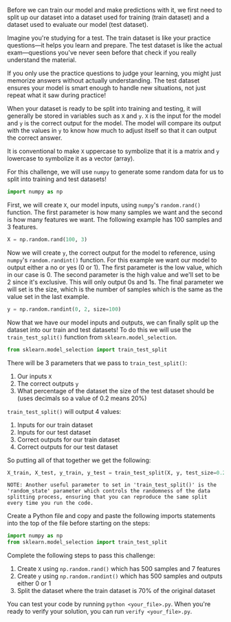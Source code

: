 Before we can train our model and make predictions with it, we first need to split up our dataset into a dataset used for training (train dataset) and a dataset used to evaluate our model (test dataset).

Imagine you're studying for a test. The train dataset is like your practice questions—it helps you learn and prepare. The test dataset is like the actual exam—questions you've never seen before that check if you really understand the material.

If you only use the practice questions to judge your learning, you might just memorize answers without actually understanding. The test dataset ensures your model is smart enough to handle new situations, not just repeat what it saw during practice!

When your dataset is ready to be split into training and testing, it will generally be stored in variables such as `X` and `y`. `X` is the input for the model and `y` is the correct output for the model. The model will compare its output with the values in `y` to know how much to adjust itself so that it can output the correct answer.

It is conventional to make `X` uppercase to symbolize that it is a matrix and `y` lowercase to symbolize it as a vector (array).

For this challenge, we will use `numpy` to generate some random data for us to split into training and test datasets!

```python
import numpy as np
```

First, we will create `X`, our model inputs, using `numpy`'s `random.rand()` function. The first parameter is how many samples we want and the second is how many features we want. The following example has 100 samples and 3 features.
```python
X = np.random.rand(100, 3)
```

Now we will create `y`, the correct output for the model to reference, using `numpy`'s `random.randint()` function. For this example we want our model to output either a no or yes (0 or 1). The first parameter is the low value, which in our case is 0. The second parameter is the high value and we'll set to be 2 since it's exclusive. This will only output 0s and 1s. The final parameter we will set is the size, which is the number of samples which is the same as the value set in the last example.
```python
y = np.random.randint(0, 2, size=100)
```

Now that we have our model inputs and outputs, we can finally split up the dataset into our train and test datasets!
To do this we will use the `train_test_split()` function from `sklearn.model_selection`.
```python
from sklearn.model_selection import train_test_split
```

There will be 3 parameters that we pass to `train_test_split()`:
1. Our inputs `X`
2. The correct outputs `y`
3. What percentage of the dataset the size of the test dataset should be (uses decimals so a value of 0.2 means 20%)

`train_test_split()` will output 4 values:
1. Inputs for our train dataset
2. Inputs for our test dataset
3. Correct outputs for our train dataset
4. Correct outputs for our test dataset

So putting all of that together we get the following:
```python
X_train, X_test, y_train, y_test = train_test_split(X, y, test_size=0.2)
```

```
NOTE: Another useful parameter to set in 'train_test_split()' is the 'random_state' parameter which controls the randomness of the data splitting process, ensuring that you can reproduce the same split every time you run the code.
```

Create a Python file and copy and paste the following imports statements into the top of the file before starting on the steps:
```python
import numpy as np
from sklearn.model_selection import train_test_split
```

Complete the following steps to pass this challenge:
1. Create `X` using `np.random.rand()` which has 500 samples and 7 features
2. Create `y` using `np.random.randint()` which has 500 samples and outputs either 0 or 1
3. Split the dataset where the train dataset is 70% of the original dataset

You can test your code by running `python <your_file>.py`. When you're ready to verify your solution, you can run `verify <your_file>.py`.